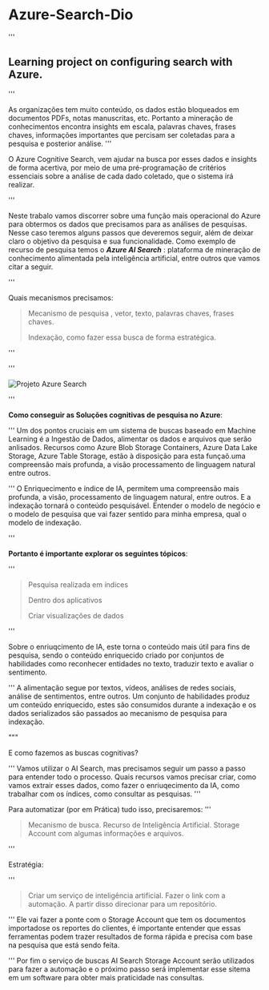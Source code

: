 # Azure-Search-Dio
'''
## Learning project on configuring search with Azure.
'''



As organizações tem muito conteúdo, os dados estão bloqueados em documentos PDFs, notas manuscritas, etc. Portanto a mineração de conhecimentos encontra insights em escala, palavras chaves, frases chaves, informações importantes que percisam ser coletadas para a pesquisa e posterior análise.
'''

O Azure Cognitive Search, vem ajudar na busca por esses dados e insights de forma acertiva, por meio de uma pré-programação de critérios essenciais sobre a análise de cada dado coletado, que o sistema irá realizar. 

'''

Neste trabalo vamos discorrer sobre uma função mais operacional do Azure para obtermos os dados que precisamos para as análises de pesquisas.
Nesse caso teremos alguns passos que deveremos seguir, além de deixar claro o objetivo da pesquisa e sua funcionalidade.
Como exemplo de recurso de pesquisa temos o ***Azure AI Search*** : plataforma de mineração de conhecimento alimentada pela inteligência artificial, entre outros que vamos citar a seguir.

'''

Quais mecanismos precisamos:

>Mecanismo de pesquisa , vetor, texto, palavras chaves, frases chaves.
>
>Indexação, como fazer essa busca de forma estratégica.
>
'''

'''






![Projeto Azure Search](https://github.com/user-attachments/assets/38ab50aa-df41-4698-b88b-86bbfb9d670d)

'''


**Como conseguir as Soluções cognitivas de pesquisa no Azure**:

'''
Um dos pontos cruciais em um sistema de buscas baseado em Machine Learning é a Ingestão de Dados, alimentar os dados e arquivos que serão anlisados.  Recursos como Azure Blob Storage Containers, Azure Data Lake Storage, Azure Table Storage, estão à disposição para esta funçaõ.uma compreensão mais profunda, a visão processamento de linguagem natural entre outros. 

'''
O Enriquecimento e índice de IA, permitem uma compreensão mais profunda, a visão, processamento de linguagem natural, entre outros. E a indexação tornará o conteúdo pesquisável.
Entender o modelo de negócio e o modelo de pesquisa que vai fazer sentido para minha empresa, qual o modelo de indexação.

'''
 
**Portanto é importante explorar os seguintes tópicos**:

'''
>Pesquisa realizada em índices
>
>Dentro dos aplicativos
>
>Criar visualizações de dados

'''

Sobre o enriuqcimento de IA, este torna o conteúdo mais útil para fins de pesquisa, sendo o conteúdo enriquecido criado  por conjuntos de habilidades como reconhecer entidades no texto, traduzir texto e avaliar o sentimento.

'''
A alimentação segue por textos, vídeos, análises de redes sociais, análise de sentimentos, entre outros. Um conjunto de habilidades produz um conteúdo enriquecido, estes são consumidos durante a indexação e os dados serializados são passados ao mecanismo de pesquisa para indexação.

"""

E como fazemos as buscas cognitivas?

'''
Vamos utilizar o AI Search, mas precisamos seguir um passo a passo para entender todo o processo. Quais recursos vamos precisar criar, como vamos extrair esses dados, como fazer o enriuqecimento da IA, como trabalhar com os índices, como consultar as pesquisas.
'''

Para automatizar (por em Prática) tudo isso, precisaremos:
'''
>Mecanismo de busca.
>Recurso de Inteligência Artificial.
>Storage Account com algumas informações e arquivos.

'''

 Estratégia:
 
 '''
> Criar um serviço de inteligência artificial.
> Fazer o link com a automação.
> A partir disso direcionar para um repositório.

'''
Ele vai fazer a ponte com o Storage Account que tem os documentos importadose os reportes do clientes, é importante entender que essas ferramentas podem trazer resultados de forma rápida e precisa com base na pesquisa que está sendo feita.

'''
Por fim o serviço de buscas AI Search Storage Account serão utilizados para fazer a automação e o próximo passo será implementar esse sitema em um software para obter mais praticidade nas consultas.






